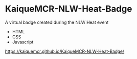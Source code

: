 # KaiqueMCR-NLW-Heat-Badge

A virtual badge created during the NLW Heat event

- HTML
- CSS
- Javascript

https://kaiquemcr.github.io/KaiqueMCR-NLW-Heat-Badge/
